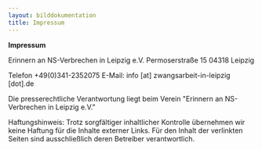 ```yaml
---
layout: bilddokumentation
title: Impressum
---
```

**Impressum**

Erinnern an NS-Verbrechen in Leipzig e.V.
Permoserstraße 15
04318 Leipzig 

Telefon +49(0)341-2352075
E-Mail: info \[at] zwangsarbeit-in-leipzig \[dot].de

Die presserechtliche Verantwortung liegt beim Verein "Erinnern an NS-Verbrechen in Leipzig e.V."

Haftungshinweis: Trotz sorgfältiger inhaltlicher Kontrolle übernehmen wir keine Haftung für die Inhalte externer Links. Für den Inhalt der verlinkten Seiten sind ausschließlich deren Betreiber verantwortlich.
